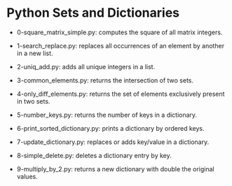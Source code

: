 # Python Sets and Dictionaries

* 0-square_matrix_simple.py: computes the square of all matrix integers.

* 1-search_replace.py: replaces all occurrences of an element by another in a new list.

* 2-uniq_add.py: adds all unique integers in a list.

* 3-common_elements.py: returns the intersection of two sets.

* 4-only_diff_elements.py: returns the set of elements exclusively present in two sets.

* 5-number_keys.py: returns the number of keys in a dictionary.

* 6-print_sorted_dictionary.py: prints a dictionary by ordered keys.

* 7-update_dictionary.py: replaces or adds key/value in a dictionary.

* 8-simple_delete.py: deletes a dictionary entry by key.

* 9-multiply_by_2.py: returns a new dictionary with double the original values.


